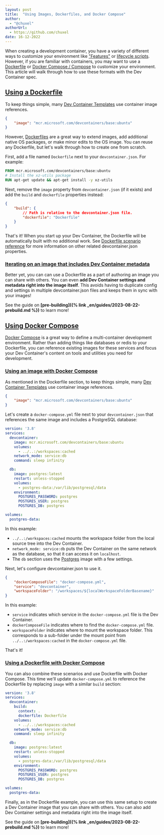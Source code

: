 ```yaml
---
layout: post
title:  "Using Images, Dockerfiles, and Docker Compose"
author:
  - "@chuxel"
authorUrl:
  - https://github.com/chuxel
date: 16-12-2022
---
```


When creating a development container, you have a variety of different ways to customize your environment like ["Features"](/features) or [lifecycle scripts](/implementors/json_reference/#lifecycle-scripts). However, if you are familiar with containers, you may want to use a [Dockerfile](/guide/dockerfile#dockerfile) or [Docker Compose / Compose](/guide/dockerfile#docker-compose) to customize your environment. This article will walk through how to use these formats with the Dev Container spec.

## <a href="#dockerfile" name="dockerfile" class="anchor">  Using a Dockerfile </a>

To keep things simple, many [Dev Container Templates](/templates) use container image references.

```json
{
    "image": "mcr.microsoft.com/devcontainers/base:ubuntu"
}
```

However, [Dockerfiles](https://docs.docker.com/engine/reference/builder/) are a great way to extend images, add additional native OS packages, or make minor edits to the OS image. You can reuse any Dockerfile, but let's walk through how to create one from scratch.

First, add a file named `Dockerfile` next to your `devcontainer.json`. For example:

```Dockerfile
FROM mcr.microsoft.com/devcontainers/base:ubuntu
# Install the xz-utils package
RUN apt-get update && apt-get install -y xz-utils
```

Next, remove the `image` property from `devcontainer.json` (if it exists) and add the `build` and `dockerfile` properties instead:

```json
{
    "build": {
        // Path is relative to the devcontainer.json file.
        "dockerfile": "Dockerfile"
    }
}
```

That's it! When you start up your Dev Container, the Dockerfile will be automatically built with no additional work. See [Dockerfile scenario reference](/implementors/json_reference/#image-specific) for more information on other related devcontainer.json properties.

### <a href="#dockerfile-image-iteration" name="dockerfile-image-iteration" class="anchor"> Iterating on an image that includes Dev Container metadata </a>

Better yet, you can can use a Dockerfile as a part of authoring an image you can share with others. You can even **add Dev Container settings and metadata right into the image itself**. This avoids having to duplicate config and settings in multiple devcontainer.json files and keeps them in sync with your images! 

See the guide on **[pre-building]({% link _en/guides/2023-08-22-prebuild.md %})** to learn more!

## <a href="#docker-compose" name="docker-compose" class="anchor">  Using Docker Compose </a>

[Docker Compose](https://docs.docker.com/compose/) is a great way to define a multi-container development environment. Rather than adding things like databases or redis to your Dockerfile, you can reference existing images for these services and focus your Dev Container's content on tools and utilities you need for development.

### <a href="#docker-compose-image" name="docker-compose-image" class="anchor"> Using an image with Docker Compose </a>

As mentioned in the Dockerfile section, to keep things simple, many [Dev Container Templates](/templates) use container image references.

```json
{
    "image": "mcr.microsoft.com/devcontainers/base:ubuntu"
}
```

Let's create a `docker-compose.yml` file next to your `devcontainer.json` that references the same image and includes a PostgreSQL database:

```yaml
version: '3.8'
services:
  devcontainer:
    image: mcr.microsoft.com/devcontainers/base:ubuntu
    volumes:
      - ../..:/workspaces:cached
    network_mode: service:db
    command: sleep infinity

  db:
    image: postgres:latest
    restart: unless-stopped
    volumes:
      - postgres-data:/var/lib/postgresql/data
    environment:
      POSTGRES_PASSWORD: postgres
      POSTGRES_USER: postgres
      POSTGRES_DB: postgres

volumes:
  postgres-data:
```

In this example:
-  `../..:/workspaces:cached` mounts the workspace folder from the local source tree into the Dev Container.
- `network_mode: service:db` puts the Dev Container on the same network as the database, so that it can access it on `localhost`.
- The `db` section uses the [Postgres](https://hub.docker.com/_/postgres) image with a few settings.

Next, let's configure devcontainer.json to use it.

```json
{
    "dockerComposeFile": "docker-compose.yml",
    "service": "devcontainer",
    "workspaceFolder": "/workspaces/${localWorkspaceFolderBasename}"
}
```

In this example:
- `service` indicates which service in the `docker-compose.yml` file is the Dev Container.
- `dockerComposeFile` indicates where to find the `docker-compose.yml` file.
- `workspaceFolder` indicates where to mount the workspace folder. This corresponds to a sub-folder under the mount point from `../..:/workspaces:cached` in the `docker-compose.yml` file.

That's it!

### <a href="#docker-compose-dockerfile" name="docker-compose-dockerfile" class="anchor"> Using a Dockerfile with Docker Compose </a>

You can also combine these scenarios and use Dockerfile with Docker Compose. This time we'll update `docker-compose.yml` to reference the Dockerfile by replacing `image` with a similar `build` section:

```yaml
version: '3.8'
services:
  devcontainer:
    build: 
      context: .
      dockerfile: Dockerfile
    volumes:
      - ../..:/workspaces:cached      
    network_mode: service:db
    command: sleep infinity

  db:
    image: postgres:latest
    restart: unless-stopped
    volumes:
      - postgres-data:/var/lib/postgresql/data
    environment:
      POSTGRES_PASSWORD: postgres
      POSTGRES_USER: postgres
      POSTGRES_DB: postgres

volumes:
  postgres-data:
```

Finally, as in the Dockerfile example, you can use this same setup to create a Dev Container image that you can share with others. You can also add Dev Container settings and metadata right into the image itself. 

See the guide on **[pre-building]({% link _en/guides/2023-08-22-prebuild.md %})** to learn more!
